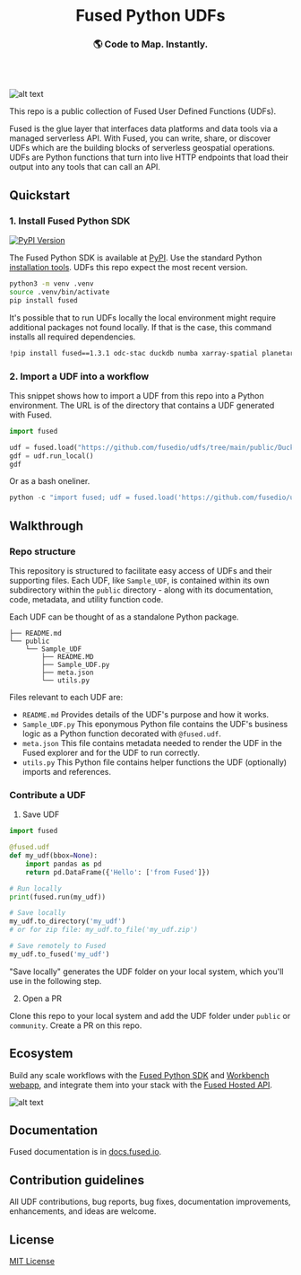 <h1 align="center">
  Fused Python UDFs
</h1>
<h3 align="center">
  🌎 Code to Map. Instantly.
</h3>
<br><br>

![alt text](https://fused-magic.s3.us-west-2.amazonaws.com/docs_assets/github_udfs_repo/readme_udf_explorer.png)

This repo is a public collection of Fused User Defined Functions (UDFs). 

Fused is the glue layer that interfaces data platforms and data tools via a managed serverless API. With Fused, you can write, share, or discover UDFs which are the building blocks of serverless geospatial operations. UDFs are Python functions that turn into live HTTP endpoints that load their output into any tools that can call an API.

## Quickstart

### 1. Install Fused Python SDK

[![PyPI Version](https://img.shields.io/pypi/v/fused.svg)](https://pypi.python.org/pypi/fused)

The Fused Python SDK is available at [PyPI](https://pypi.org/project/fused/). Use the standard Python [installation tools](https://packaging.python.org/en/latest/tutorials/installing-packages/). UDFs this repo expect the most recent version.

```bash
python3 -m venv .venv
source .venv/bin/activate
pip install fused
```

It's possible that to run UDFs locally the local environment might require additional packages not found locally. If that is the case, this command installs all required dependencies.
```bash
!pip install fused==1.3.1 odc-stac duckdb numba xarray-spatial planetary-computer 'odc-stac[botocore]' py3dep stackstac pynhd boto3
``` 

### 2. Import a UDF into a workflow

This snippet shows how to import a UDF from this repo into a Python environment. The URL is of the directory that contains a UDF generated with Fused. 

```python
import fused

udf = fused.load("https://github.com/fusedio/udfs/tree/main/public/DuckDB_NYC_Example")
gdf = udf.run_local()
gdf
```

Or as a bash oneliner.

```python
python -c "import fused; udf = fused.load('https://github.com/fusedio/udfs/tree/main/public/DuckDB_NYC_Example'); gdf = udf.run_local(); print(gdf)"
```

## Walkthrough

### Repo structure

This repository is structured to facilitate easy access of UDFs and their supporting files. Each UDF, like `Sample_UDF`, is contained within its own subdirectory within the `public` directory - along with its documentation, code, metadata, and utility function code. 

Each UDF can be thought of as a standalone Python package.

```
├── README.md
└── public
    └── Sample_UDF
        ├── README.MD
        ├── Sample_UDF.py
        ├── meta.json
        └── utils.py
```

Files relevant to each UDF are:
- `README.md` Provides details of the UDF's purpose and how it works.
- `Sample_UDF.py` This eponymous Python file contains the UDF's business logic as a Python function decorated with `@fused.udf`.
- `meta.json` This file contains metadata needed to render the UDF in the Fused explorer and for the UDF to run correctly.
- `utils.py` This Python file contains helper functions the UDF (optionally) imports and references.



### Contribute a UDF

1. Save UDF

```python
import fused

@fused.udf
def my_udf(bbox=None):
    import pandas as pd
    return pd.DataFrame({'Hello': ['from Fused']})

# Run locally
print(fused.run(my_udf))

# Save locally
my_udf.to_directory('my_udf')
# or for zip file: my_udf.to_file('my_udf.zip')

# Save remotely to Fused
my_udf.to_fused('my_udf')
```

"Save locally" generates the UDF folder on your local system, which you'll use in the following step.

2. Open a PR

Clone this repo to your local system and add the UDF folder under `public` or `community`. Create a PR on this repo. 

## Ecosystem

Build any scale workflows with the [Fused Python SDK](https://docs.fused.io/python-sdk/overview) and [Workbench webapp](https://docs.fused.io/workbench/overview), and integrate them into your stack with the [Fused Hosted API](https://docs.fused.io/hosted-api/overview).

![alt text](https://fused-magic.s3.us-west-2.amazonaws.com/docs_assets/ecosystem_diagram.png)

## Documentation

Fused documentation is in [docs.fused.io](https://docs.fused.io/).

## Contribution guidelines

All UDF contributions, bug reports, bug fixes, documentation improvements, enhancements, and ideas are welcome.

## License

[MIT License](./LICENSE)

